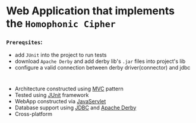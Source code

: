 [MVC]: https://en.wikipedia.org/wiki/Model%E2%80%93view%E2%80%93controller
[JUnit]: https://junit.org/junit5/
[JavaServlet]:https://docs.oracle.com/javaee/7/api/javax/servlet/Servlet.html
[JDBC]:https://docs.oracle.com/javase/tutorial/jdbc/basics/index.html
[Apache Derby]:https://db.apache.org/derby/

# Web Application that implements the `Homophonic Cipher`

### `Prereqsites`: 
- add `JUnit` into the project to run tests
- download `Apache Derby` and add derby lib's `.jar` files into project's lib
- configure a valid connection between derby driver(connector) and jdbc

#
* Architecture constructed using [MVC] pattern
* Tested using [JUnit] framework
* WebApp constructed via [JavaServlet]
* Database support using [JDBC] and [Apache Derby]
* Cross-platform